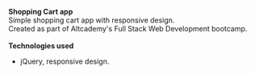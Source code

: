 **Shopping Cart app**<br>
Simple shopping cart app with responsive design.<br>
Created as part of Altcademy's Full Stack Web Development bootcamp.<br><br>
**Technologies used**
- jQuery, responsive design.
<br>
